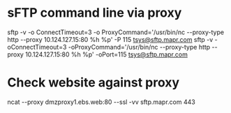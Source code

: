 # sFTP command line via proxy
  
  sftp -v -o ConnectTimeout=3 -o ProxyCommand='/usr/bin/nc --proxy-type http --proxy 10.124.127.15:80 %h %p' -P 115 tsys@sftp.mapr.com
  sftp -v -oConnectTimeout=3 -oProxyCommand='/usr/bin/nc --proxy-type http --proxy 10.124.127.15:80 %h %p' -oPort=115 tsys@sftp.mapr.com

# Check website against proxy

  ncat --proxy dmzproxy1.ebs.web:80 --ssl -vv sftp.mapr.com 443